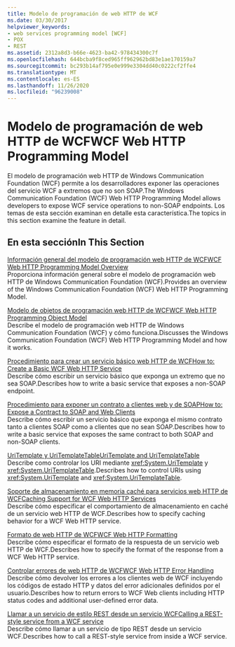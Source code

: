 ```yaml
---
title: Modelo de programación de web HTTP de WCF
ms.date: 03/30/2017
helpviewer_keywords:
- web services programming model [WCF]
- POX
- REST
ms.assetid: 2312a8d3-b66e-4623-ba42-978434300c7f
ms.openlocfilehash: 644bcba9f8ced965ff962962bd83e1ae170159a7
ms.sourcegitcommit: bc293b14af795e0e999e3304dd40c0222cf2ffe4
ms.translationtype: MT
ms.contentlocale: es-ES
ms.lasthandoff: 11/26/2020
ms.locfileid: "96239008"
---
```

# <a name="wcf-web-http-programming-model"></a><span data-ttu-id="814af-102">Modelo de programación de web HTTP de WCF</span><span class="sxs-lookup"><span data-stu-id="814af-102">WCF Web HTTP Programming Model</span></span>

<span data-ttu-id="814af-103">El modelo de programación web HTTP de Windows Communication Foundation (WCF) permite a los desarrolladores exponer las operaciones del servicio WCF a extremos que no son SOAP.</span><span class="sxs-lookup"><span data-stu-id="814af-103">The Windows Communication Foundation (WCF) Web HTTP Programming Model allows developers to expose WCF service operations to non-SOAP endpoints.</span></span> <span data-ttu-id="814af-104">Los temas de esta sección examinan en detalle esta característica.</span><span class="sxs-lookup"><span data-stu-id="814af-104">The topics in this section examine the feature in detail.</span></span>  
  
## <a name="in-this-section"></a><span data-ttu-id="814af-105">En esta sección</span><span class="sxs-lookup"><span data-stu-id="814af-105">In This Section</span></span>  

 [<span data-ttu-id="814af-106">Información general del modelo de programación web HTTP de WCF</span><span class="sxs-lookup"><span data-stu-id="814af-106">WCF Web HTTP Programming Model Overview</span></span>](wcf-web-http-programming-model-overview.md)  
 <span data-ttu-id="814af-107">Proporciona información general sobre el modelo de programación web HTTP de Windows Communication Foundation (WCF).</span><span class="sxs-lookup"><span data-stu-id="814af-107">Provides an overview of the Windows Communication Foundation (WCF) Web HTTP Programming Model.</span></span>  
  
 [<span data-ttu-id="814af-108">Modelo de objetos de programación web HTTP de WCF</span><span class="sxs-lookup"><span data-stu-id="814af-108">WCF Web HTTP Programming Object Model</span></span>](wcf-web-http-programming-object-model.md)  
 <span data-ttu-id="814af-109">Describe el modelo de programación web HTTP de Windows Communication Foundation (WCF) y cómo funciona.</span><span class="sxs-lookup"><span data-stu-id="814af-109">Discusses the Windows Communication Foundation (WCF) Web HTTP Programming Model and how it works.</span></span>  
  
 [<span data-ttu-id="814af-110">Procedimiento para crear un servicio básico web HTTP de WCF</span><span class="sxs-lookup"><span data-stu-id="814af-110">How to: Create a Basic WCF Web HTTP Service</span></span>](how-to-create-a-basic-wcf-web-http-service.md)  
 <span data-ttu-id="814af-111">Describe cómo escribir un servicio básico que exponga un extremo que no sea SOAP.</span><span class="sxs-lookup"><span data-stu-id="814af-111">Describes how to write a basic service that exposes a non-SOAP endpoint.</span></span>  
  
 [<span data-ttu-id="814af-112">Procedimiento para exponer un contrato a clientes web y de SOAP</span><span class="sxs-lookup"><span data-stu-id="814af-112">How to: Expose a Contract to SOAP and Web Clients</span></span>](how-to-expose-a-contract-to-soap-and-web-clients.md)  
 <span data-ttu-id="814af-113">Describe cómo escribir un servicio básico que exponga el mismo contrato tanto a clientes SOAP como a clientes que no sean SOAP.</span><span class="sxs-lookup"><span data-stu-id="814af-113">Describes how to write a basic service that exposes the same contract to both SOAP and non-SOAP clients.</span></span>  
  
 [<span data-ttu-id="814af-114">UriTemplate y UriTemplateTable</span><span class="sxs-lookup"><span data-stu-id="814af-114">UriTemplate and UriTemplateTable</span></span>](uritemplate-and-uritemplatetable.md)  
 <span data-ttu-id="814af-115">Describe como controlar los URI mediante <xref:System.UriTemplate> y <xref:System.UriTemplateTable>.</span><span class="sxs-lookup"><span data-stu-id="814af-115">Describes how to control URIs using <xref:System.UriTemplate> and <xref:System.UriTemplateTable>.</span></span>  
  
 [<span data-ttu-id="814af-116">Soporte de almacenamiento en memoria caché para servicios web HTTP de WCF</span><span class="sxs-lookup"><span data-stu-id="814af-116">Caching Support for WCF Web HTTP Services</span></span>](caching-support-for-wcf-web-http-services.md)  
 <span data-ttu-id="814af-117">Describe cómo especificar el comportamiento de almacenamiento en caché de un servicio web HTTP de WCF.</span><span class="sxs-lookup"><span data-stu-id="814af-117">Describes how to specify caching behavior for a WCF Web HTTP service.</span></span>  
  
 [<span data-ttu-id="814af-118">Formato de web HTTP de WCF</span><span class="sxs-lookup"><span data-stu-id="814af-118">WCF Web HTTP Formatting</span></span>](wcf-web-http-formatting.md)  
 <span data-ttu-id="814af-119">Describe cómo especificar el formato de la respuesta de un servicio web HTTP de WCF.</span><span class="sxs-lookup"><span data-stu-id="814af-119">Describes how to specify the format of the response from a WCF Web HTTP service.</span></span>  
  
 [<span data-ttu-id="814af-120">Controlar errores de web HTTP de WCF</span><span class="sxs-lookup"><span data-stu-id="814af-120">WCF Web HTTP Error Handling</span></span>](wcf-web-http-error-handling.md)  
 <span data-ttu-id="814af-121">Describe cómo devolver los errores a los clientes web de WCF incluyendo los códigos de estado HTTP y datos del error adicionales definidos por el usuario.</span><span class="sxs-lookup"><span data-stu-id="814af-121">Describes how to return errors to WCF Web clients including HTTP status codes and additional user-defined error data.</span></span>  
  
 [<span data-ttu-id="814af-122">Llamar a un servicio de estilo REST desde un servicio WCF</span><span class="sxs-lookup"><span data-stu-id="814af-122">Calling a REST-style service from a WCF service</span></span>](calling-a-rest-style-service-from-a-wcf-service.md)  
 <span data-ttu-id="814af-123">Describe cómo llamar a un servicio de tipo REST desde un servicio WCF.</span><span class="sxs-lookup"><span data-stu-id="814af-123">Describes how to call a REST-style service from inside a WCF service.</span></span>
